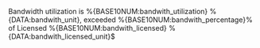 Bandwidth utilization is %{BASE10NUM:bandwith_utilization} %{DATA:bandwith_unit}, exceeded %{BASE10NUM:bandwith_percentage}% of Licensed %{BASE10NUM:bandwith_licensed} %{DATA:bandwith_licensed_unit}$
